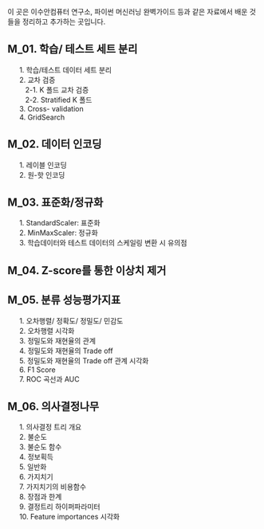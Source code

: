 이 곳은 이수안컴퓨터 연구소, 파이썬 머신러닝 완벽가이드 등과 같은 자료에서 배운 것들을 정리하고 추가하는 곳입니다.

## M_01. 학습/ 테스트 세트 분리
&nbsp;&nbsp;&nbsp;&nbsp;&nbsp; 1. 학습/테스트 데이터 세트 분리<br>
&nbsp;&nbsp;&nbsp;&nbsp;&nbsp; 2. 교차 검증<br>
&nbsp;&nbsp;&nbsp;&nbsp;&nbsp;&nbsp;&nbsp;&nbsp; 2-1. K 폴드 교차 검증<br>
&nbsp;&nbsp;&nbsp;&nbsp;&nbsp;&nbsp;&nbsp;&nbsp; 2-2. Stratified K 폴드 <br>
&nbsp;&nbsp;&nbsp;&nbsp;&nbsp; 3. Cross- validation<br>
&nbsp;&nbsp;&nbsp;&nbsp;&nbsp; 4. GridSearch<br>

## M_02. 데이터 인코딩
&nbsp;&nbsp;&nbsp;&nbsp;&nbsp; 1. 레이블 인코딩 <br>
&nbsp;&nbsp;&nbsp;&nbsp;&nbsp; 2. 원-핫 인코딩<br>

## M_03. 표준화/정규화
&nbsp;&nbsp;&nbsp;&nbsp;&nbsp; 1. StandardScaler: 표준화 <br>
&nbsp;&nbsp;&nbsp;&nbsp;&nbsp; 2. MinMaxScaler: 정규화 <br>
&nbsp;&nbsp;&nbsp;&nbsp;&nbsp; 3. 학습데이터와 테스트 데이터의 스케일링 변환 시 유의점<br>

## M_04. Z-score를 통한 이상치 제거

## M_05. 분류 성능평가지표
&nbsp;&nbsp;&nbsp;&nbsp;&nbsp; 1. 오차행렬/ 정확도/ 정밀도/ 민감도 <br>
&nbsp;&nbsp;&nbsp;&nbsp;&nbsp; 2. 오차행렬 시각화<br>
&nbsp;&nbsp;&nbsp;&nbsp;&nbsp; 3. 정밀도와 재현율의 관계<br>
&nbsp;&nbsp;&nbsp;&nbsp;&nbsp; 4. 정밀도와 재현율의 Trade off<br>
&nbsp;&nbsp;&nbsp;&nbsp;&nbsp; 5. 정밀도와 재현율의 Trade off 관계 시각화<br>
&nbsp;&nbsp;&nbsp;&nbsp;&nbsp; 6. F1 Score<br>
&nbsp;&nbsp;&nbsp;&nbsp;&nbsp; 7. ROC 곡선과 AUC <br>

## M_06. 의사결정나무
&nbsp;&nbsp;&nbsp;&nbsp;&nbsp; 1. 의사결정 트리 개요 <br>
&nbsp;&nbsp;&nbsp;&nbsp;&nbsp; 2. 불순도 <br>
&nbsp;&nbsp;&nbsp;&nbsp;&nbsp; 3. 불순도 함수<br>
&nbsp;&nbsp;&nbsp;&nbsp;&nbsp; 4. 정보획득<br>
&nbsp;&nbsp;&nbsp;&nbsp;&nbsp; 5. 일반화<br>
&nbsp;&nbsp;&nbsp;&nbsp;&nbsp; 6. 가지치기<br>
&nbsp;&nbsp;&nbsp;&nbsp;&nbsp; 7. 가지치기의 비용함수<br>
&nbsp;&nbsp;&nbsp;&nbsp;&nbsp; 8. 장점과 한계 <br>
&nbsp;&nbsp;&nbsp;&nbsp;&nbsp; 9. 결정트리 하이퍼파라미터 <br>
&nbsp;&nbsp;&nbsp;&nbsp;&nbsp; 10. Feature importances 시각화<br>
